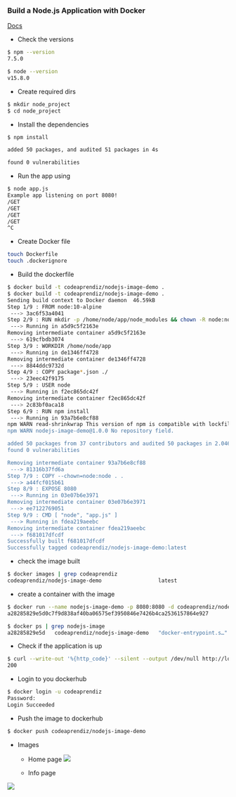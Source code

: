 
### Build a Node.js Application with Docker

[Docs](https://www.digitalocean.com/community/tutorials/how-to-build-a-node-js-application-with-docker)

- Check the versions

```bash
$ npm --version
7.5.0

$ node --version
v15.8.0
```


- Create required dirs

```bash
$ mkdir node_project
$ cd node_project
```

- Install the dependencies

```bash
$ npm install                        

added 50 packages, and audited 51 packages in 4s

found 0 vulnerabilities
```


- Run the app using

```bash
$ node app.js
Example app listening on port 8080!
/GET
/GET
/GET
/GET
^C
```


- Create Docker file

```bash
touch Dockerfile
touch .dockerignore
```

- Build the dockerfile

```bash
$ docker build -t codeaprendiz/nodejs-image-demo .
$ docker build -t codeaprendiz/nodejs-image-demo .
Sending build context to Docker daemon  46.59kB
Step 1/9 : FROM node:10-alpine
 ---> 3ac6f53a4041
Step 2/9 : RUN mkdir -p /home/node/app/node_modules && chown -R node:node /home/node/app
 ---> Running in a5d9c5f2163e
Removing intermediate container a5d9c5f2163e
 ---> 619cfbdb3074
Step 3/9 : WORKDIR /home/node/app
 ---> Running in de1346ff4728
Removing intermediate container de1346ff4728
 ---> 8844ddc9732d
Step 4/9 : COPY package*.json ./
 ---> 23eec42f9175
Step 5/9 : USER node
 ---> Running in f2ec865dc42f
Removing intermediate container f2ec865dc42f
 ---> 2c83bf0aca18
Step 6/9 : RUN npm install
 ---> Running in 93a7b6e8cf88
npm WARN read-shrinkwrap This version of npm is compatible with lockfileVersion@1, but package-lock.json was generated for lockfileVersion@2. I'll try to do my best with it!
npm WARN nodejs-image-demo@1.0.0 No repository field.

added 50 packages from 37 contributors and audited 50 packages in 2.046s
found 0 vulnerabilities

Removing intermediate container 93a7b6e8cf88
 ---> 81316b37fd6a
Step 7/9 : COPY --chown=node:node . .
 ---> a44fcf015b61
Step 8/9 : EXPOSE 8080
 ---> Running in 03e07b6e3971
Removing intermediate container 03e07b6e3971
 ---> ee7122769051
Step 9/9 : CMD [ "node", "app.js" ]
 ---> Running in fdea219aeebc
Removing intermediate container fdea219aeebc
 ---> f681017dfcdf
Successfully built f681017dfcdf
Successfully tagged codeaprendiz/nodejs-image-demo:latest
```

- check the image built

```bash
$ docker images | grep codeaprendiz
codeaprendiz/nodejs-image-demo                  latest                                                  f681017dfcdf   2 minutes ago   85.9MB
```

- create a container with the image

```bash
$ docker run --name nodejs-image-demo -p 8080:8080 -d codeaprendiz/nodejs-image-demo
a28285829e5d0c7f9d838af40ba06575ef3950846e7426b4ca2536157864e927

$ docker ps | grep nodejs-image
a28285829e5d   codeaprendiz/nodejs-image-demo   "docker-entrypoint.s…"   31 seconds ago   Up 30 seconds   0.0.0.0:80->8080/tcp   nodejs-image-demo
```

- Check if the application is up

```bash
$ curl --write-out '%{http_code}' --silent --output /dev/null http://localhost:80                                                                                              
200
```

- Login to you dockerhub

```bash
$ docker login -u codeaprendiz                                                    
Password: 
Login Succeeded
```

- Push the image to dockerhub

```bash
$ docker push codeaprendiz/nodejs-image-demo                          
```


- Images

  - Home page
![](.images/home_page.png)

  - Info page

![](.images/info_page.png)



